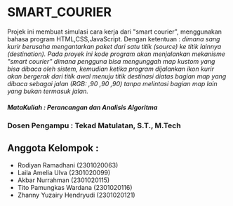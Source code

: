 # SMART_COURIER
Projek ini membuat simulasi cara kerja dari "smart courier", menggunakan bahasa program HTML,CSS,JavaScript. Dengan ketentuan : *dimana sang kurir berusaha mengantarkan paket dari satu titik (source) ke titik lainnya (destination). Pada proyek ini kode program akan menjalankan mekanisme "smart courier" dimana pengguna bisa mengunggah map kustom yang bisa dibaca oleh sistem, kemudian ketika program dijalankan ikon kurir akan bergerak dari titik awal menuju titik destinasi diatas bagian map yang dibaca sebagai jalan (RGB: ,90 ,90 ,90) tanpa melintasi bagian map lain yang bukan termasuk jalan.*

##### MataKuliah : Perancangan dan Analisis Algoritma

### Dosen Pengampu : Tekad Matulatan, S.T., M.Tech 

## Anggota Kelompok :
- Rodiyan Ramadhani (2301020063)
- Laila Amelia Ulva (2301020099)
- Akbar Nurrahman (2301020115)
- Tito Pamungkas Wardana (2301020116)
- Zhanny Yuzairy Hendryudi (2301020121)